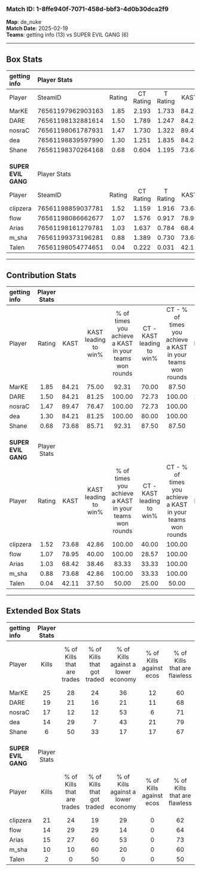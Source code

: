### Match ID: 1-8ffe940f-7071-458d-bbf3-4d0b30dca2f9  
**Map**: de_nuke  
**Match Date**: 2025-02-19  
**Teams**: getting info (13) vs SUPER EVIL GANG (6)  

---  

## Box Stats  

| **getting info**    | Player Stats      |        |           |          |       |       |       |         |        |      |     |
| :- | :- | :-: | :-: | :-: | :-: | :-: | :-: | :-: | :-: | :-: | :-: |
| Player              | SteamID           | Rating | CT Rating | T Rating | KAST  |  ADR  | Kills | Assists | Deaths | K/D  | HS% |
| MarKE               | 76561197962903163 |  1.85  |   2.193   |  1.733   | 84.21 | 122.9 |  25   |    2    |   13   | 1.92 | 52  |
| DARE                | 76561198132881614 |  1.50  |   1.789   |  1.247   | 84.21 | 103.1 |  19   |    5    |   14   | 1.36 | 68  |
| nosraC              | 76561198061787931 |  1.47  |   1.730   |  1.322   | 89.47 | 77.2  |  17   |    2    |   10   | 1.70 | 47  |
| dea                 | 76561198839597990 |  1.30  |   1.251   |  1.835   | 84.21 | 79.7  |  14   |    7    |   11   | 1.27 | 42  |
| Shane               | 76561198370264168 |  0.68  |   0.604   |  1.195   | 73.68 | 49.3  |   6   |    8    |   14   | 0.43 | 50  |
|                     |                   |        |           |          |       |       |       |         |        |      |     |
|                     |                   |        |           |          |       |       |       |         |        |      |     |
|                     |                   |        |           |          |       |       |       |         |        |      |     |
| **SUPER EVIL GANG** | Player Stats      |        |           |          |       |       |       |         |        |      |     |
| Player              | SteamID           | Rating | CT Rating | T Rating | KAST  |  ADR  | Kills | Assists | Deaths | K/D  | HS% |
| clipzera            | 76561198859037781 |  1.52  |   1.159   |  1.916   | 73.68 | 112.3 |  21   |    6    |   15   | 1.40 | 80  |
| flow                | 76561198086662677 |  1.07  |   1.576   |  0.917   | 78.95 | 63.6  |  14   |    3    |   15   | 0.93 | 50  |
| Arias               | 76561198161279781 |  1.03  |   1.637   |  0.784   | 68.42 | 77.3  |  15   |    3    |   17   | 0.88 | 66  |
| m_sha               | 76561199373196281 |  0.88  |   1.389   |  0.730   | 73.68 | 69.2  |  10   |    5    |   15   | 0.67 | 80  |
| Talen               | 76561198054774651 |  0.04  |   0.222   |  0.031   | 42.11 | 30.2  |   2   |    4    |   19   | 0.11 | 100 |
---  

## Contribution Stats  

| **getting info**    | Player Stats |       |                      |                                                        |                           |                                                             |                          |                                                            |
| :- | :-: | :-: | :-: | :-: | :-: | :-: | :-: | :-: |
| Player              |    Rating    | KAST  | KAST leading to win% | % of times you achieve a KAST in your teams won rounds | CT - KAST leading to win% | CT - % of times you achieve a KAST in your teams won rounds | T - KAST leading to win% | T - % of times you achieve a KAST in your teams won rounds |
| MarKE               |     1.85     | 84.21 |        75.00         |                         92.31                          |           70.00           |                            87.50                            |          83.33           |                           100.00                           |
| DARE                |     1.50     | 84.21 |        81.25         |                         100.00                         |           72.73           |                           100.00                            |          100.00          |                           100.00                           |
| nosraC              |     1.47     | 89.47 |        76.47         |                         100.00                         |           72.73           |                           100.00                            |          83.33           |                           100.00                           |
| dea                 |     1.30     | 84.21 |        81.25         |                         100.00                         |           80.00           |                           100.00                            |          83.33           |                           100.00                           |
| Shane               |     0.68     | 73.68 |        85.71         |                         92.31                          |           87.50           |                            87.50                            |          83.33           |                           100.00                           |
|                     |              |       |                      |                                                        |                           |                                                             |                          |                                                            |
|                     |              |       |                      |                                                        |                           |                                                             |                          |                                                            |
|                     |              |       |                      |                                                        |                           |                                                             |                          |                                                            |
| **SUPER EVIL GANG** | Player Stats |       |                      |                                                        |                           |                                                             |                          |                                                            |
| Player              |    Rating    | KAST  | KAST leading to win% | % of times you achieve a KAST in your teams won rounds | CT - KAST leading to win% | CT - % of times you achieve a KAST in your teams won rounds | T - KAST leading to win% | T - % of times you achieve a KAST in your teams won rounds |
| clipzera            |     1.52     | 73.68 |        42.86         |                         100.00                         |           40.00           |                           100.00                            |          44.44           |                           100.00                           |
| flow                |     1.07     | 78.95 |        40.00         |                         100.00                         |           28.57           |                           100.00                            |          50.00           |                           100.00                           |
| Arias               |     1.03     | 68.42 |        38.46         |                         83.33                          |           33.33           |                           100.00                            |          42.86           |                           75.00                            |
| m_sha               |     0.88     | 73.68 |        42.86         |                         100.00                         |           33.33           |                           100.00                            |          50.00           |                           100.00                           |
| Talen               |     0.04     | 42.11 |        37.50         |                         50.00                          |           25.00           |                            50.00                            |          50.00           |                           50.00                            |
---  

## Extended Box Stats  

| **getting info**    | Player Stats |                            |                            |                                    |                         |                              |                                 |        |                             |                                     |                          |                               |                            |
| :- | :-: | :-: | :-: | :-: | :-: | :-: | :-: | :-: | :-: | :-: | :-: | :-: | :-: |
| Player              |    Kills     | % of Kills that are trades | % of Kills that got traded | % of Kills against a lower economy | % of Kills against ecos | % of Kills that are flawless | % of Kills that are close duels | Deaths | % of Deaths that get traded | % of Deaths against a lower economy | % of Deaths against ecos | % of Deaths that are flawless | % of Deaths that are close |
| MarKE               |      25      |             28             |             24             |                 36                 |           12            |              60              |                4                |   13   |             46              |                 31                  |            8             |              69               |             8              |
| DARE                |      19      |             21             |             16             |                 21                 |           11            |              68              |                5                |   14   |             21              |                 43                  |            14            |              71               |             0              |
| nosraC              |      17      |             12             |             12             |                 53                 |            6            |              71              |               12                |   10   |             40              |                 10                  |            0             |              70               |             0              |
| dea                 |      14      |             29             |             7              |                 43                 |           21            |              79              |                0                |   11   |             55              |                 27                  |            0             |              55               |             9              |
| Shane               |      6       |             50             |             33             |                 17                 |           17            |              67              |                0                |   14   |             36              |                 29                  |            7             |              57               |             7              |
|                     |              |                            |                            |                                    |                         |                              |                                 |        |                             |                                     |                          |                               |                            |
|                     |              |                            |                            |                                    |                         |                              |                                 |        |                             |                                     |                          |                               |                            |
|                     |              |                            |                            |                                    |                         |                              |                                 |        |                             |                                     |                          |                               |                            |
| **SUPER EVIL GANG** | Player Stats |                            |                            |                                    |                         |                              |                                 |        |                             |                                     |                          |                               |                            |
| Player              |    Kills     | % of Kills that are trades | % of Kills that got traded | % of Kills against a lower economy | % of Kills against ecos | % of Kills that are flawless | % of Kills that are close duels | Deaths | % of Deaths that get traded | % of Deaths against a lower economy | % of Deaths against ecos | % of Deaths that are flawless | % of Deaths that are close |
| clipzera            |      21      |             24             |             19             |                 29                 |            0            |              62              |                5                |   15   |             27              |                 13                  |            0             |              40               |             0              |
| flow                |      14      |             29             |             29             |                 14                 |            0            |              64              |                0                |   15   |             20              |                 20                  |            0             |              73               |             0              |
| Arias               |      15      |             27             |             60             |                 53                 |            0            |              73              |                0                |   17   |             12              |                 18                  |            0             |              82               |             0              |
| m_sha               |      10      |             10             |             60             |                 20                 |            0            |              60              |               10                |   15   |             20              |                 20                  |            0             |              73               |             20             |
| Talen               |      2       |             0              |             50             |                 0                  |            0            |              50              |               50                |   19   |             11              |                 21                  |            0             |              68               |             5              |
